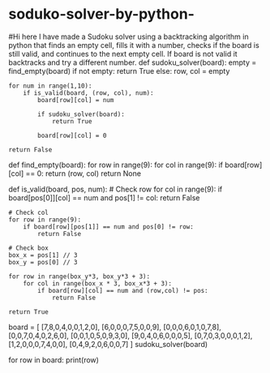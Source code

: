 # soduko-solver-by-python-
#Hi here I have made  a Sudoku solver using a backtracking algorithm in python that finds an empty cell, fills it with a number, checks if the board is still valid, and continues to the next empty cell. If board is not valid it backtracks and try a different number.
def sudoku_solver(board):
    empty = find_empty(board)
    if not empty:
        return True
    else:
        row, col = empty

    for num in range(1,10):
        if is_valid(board, (row, col), num):
            board[row][col] = num

            if sudoku_solver(board):
                return True

            board[row][col] = 0

    return False

def find_empty(board):
    for row in range(9):
        for col in range(9):
            if board[row][col] == 0:
                return (row, col)
    return None

def is_valid(board, pos, num):
    # Check row
    for col in range(9):
        if board[pos[0]][col] == num and pos[1] != col:
            return False

    # Check col
    for row in range(9):
        if board[row][pos[1]] == num and pos[0] != row:
            return False

    # Check box
    box_x = pos[1] // 3
    box_y = pos[0] // 3

    for row in range(box_y*3, box_y*3 + 3):
        for col in range(box_x * 3, box_x*3 + 3):
            if board[row][col] == num and (row,col) != pos:
                return False

    return True

board = [
    [7,8,0,4,0,0,1,2,0],
    [6,0,0,0,7,5,0,0,9],
    [0,0,0,6,0,1,0,7,8],
    [0,0,7,0,4,0,2,6,0],
    [0,0,1,0,5,0,9,3,0],
    [9,0,4,0,6,0,0,0,5],
    [0,7,0,3,0,0,0,1,2],
    [1,2,0,0,0,7,4,0,0],
    [0,4,9,2,0,6,0,0,7]
]
sudoku_solver(board)

for row in board:
    print(row)

